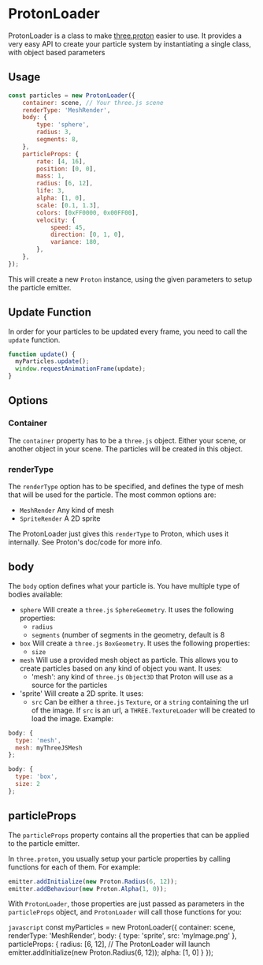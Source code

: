 # ProtonLoader
ProtonLoader is a class to make [three.proton](https://github.com/a-jie/three.proton) easier to use. It provides a very easy API to create your particle system by instantiating a single class, with object based parameters

## Usage

```javascript
const particles = new ProtonLoader({
    container: scene, // Your three.js scene
    renderType: 'MeshRender',
    body: {
        type: 'sphere',
        radius: 3,
        segments: 8,
    },
    particleProps: {
        rate: [4, 16],
        position: [0, 0],
        mass: 1,
        radius: [6, 12],
        life: 3,
        alpha: [1, 0],
        scale: [0.1, 1.3],
        colors: [0xFF0000, 0x00FF00],
        velocity: {
            speed: 45,
            direction: [0, 1, 0],
            variance: 180,
        },
    },
});
```

This will create a new `Proton` instance, using the given parameters to setup the particle emitter.

## Update Function

In order for your particles to be updated every frame, you need to call the `update` function.

```javascript
function update() {
  myParticles.update();
  window.requestAnimationFrame(update);
}
```

## Options

### Container

The `container` property has to be a `three.js` object. Either your scene, or another object in your scene. The particles will be created in this object.

### renderType

The `renderType` option has to be specified, and defines the type of mesh that will be used for the particle. The most common options are:

* `MeshRender` Any kind of mesh
* `SpriteRender` A 2D sprite

The ProtonLoader just gives this `renderType` to Proton, which uses it internally. See Proton's doc/code for more info.

## body

The `body` option defines what your particle is. You have multiple type of bodies available:

* `sphere` Will create a `three.js` `SphereGeometry`. It uses the following properties:
  * `radius`
  * `segments` (number of segments in the geometry, default is 8
* `box` Will create a `three.js` `BoxGeometry`. It uses the following properties:
  * `size`
* `mesh` Will use a provided mesh object as particle. This allows you to create particles based on any kind of object you want. It uses:
  * 'mesh': any kind of `three.js` `Object3D` that Proton will use as a source for the particles
* 'sprite' Will create a 2D sprite. It uses:
  * `src` Can be either a `three.js` `Texture`, or a `string` containing the url of the image. If `src` is an url, a `THREE.TextureLoader` will be created to load the image.
Example:

```javascript
body: {
  type: 'mesh',
  mesh: myThreeJSMesh
};

body: {
  type: 'box',
  size: 2
};
```

## particleProps

The `particleProps` property contains all the properties that can be applied to the particle emitter.

In `three.proton`, you usually setup your particle properties by calling functions for each of them. For example:

```javascript
emitter.addInitialize(new Proton.Radius(6, 12));
emitter.addBehaviour(new Proton.Alpha(1, 0));
```

With `ProtonLoader`, those properties are just passed as parameters in the `particleProps` object, and `ProtonLoader` will call those functions for you:

```javascript```
const myParticles = new ProtonLoader({
  container: scene,
  renderType: 'MeshRender',
  body: {
    type: 'sprite',
    src: 'myImage.png'
  },
  particleProps: {
    radius: [6, 12], // The ProtonLoader will launch emitter.addInitialize(new Proton.Radius(6, 12)); 
    alpha: [1, 0]
  }
});
```
